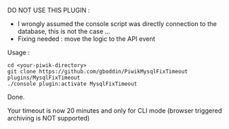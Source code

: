 DO NOT USE THIS PLUGIN :

 - I wrongly assumed the console script was directly connection to the database, this is not the case ...
 - Fixing needed : move the logic to the API event
 
Usage :

```
cd <your-piwik-directory>
git clone https://github.com/gboddin/PiwikMysqlFixTimeout plugins/MysqlFixTimeout
./console plugin:activate MysqlFixTimeout
```

Done.

Your timeout is now 20 minutes and only for CLI mode (browser triggered archiving is NOT supported)


